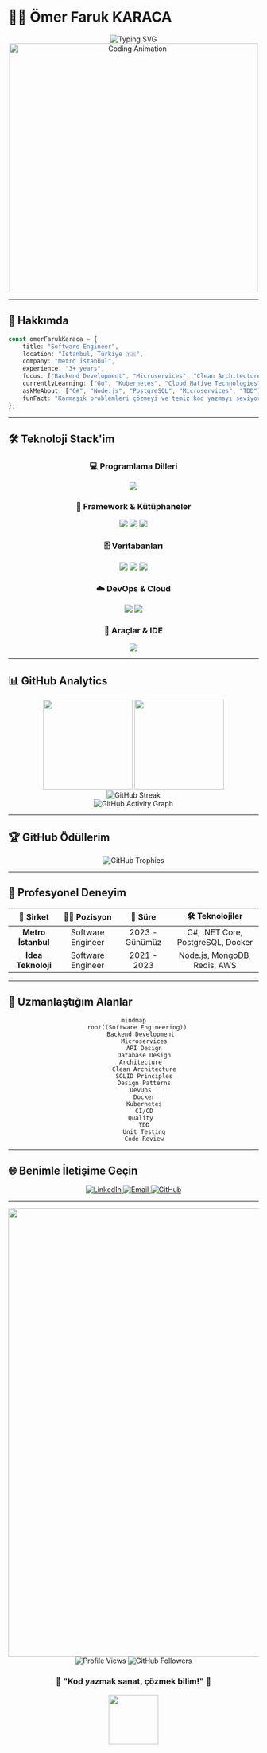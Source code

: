 # 👨‍💻 Ömer Faruk KARACA

<div align="center">
  <img src="https://readme-typing-svg.herokuapp.com?font=Fira+Code&weight=600&size=28&duration=3000&pause=1000&color=00D9FF&center=true&vCenter=true&multiline=true&width=600&height=100&lines=Backend+Developer;Software+Engineer" alt="Typing SVG" />
</div>

<div align="center">
  <img src="https://user-images.githubusercontent.com/74038190/225813708-98b745f2-7d22-48cf-9150-083f1b00d6c9.gif" width="500" alt="Coding Animation">
</div>

---

## 🚀 **Hakkımda**

```typescript
const omerFarukKaraca = {
    title: "Software Engineer",
    location: "İstanbul, Türkiye 🇹🇷",
    company: "Metro İstanbul",
    experience: "3+ years",
    focus: ["Backend Development", "Microservices", "Clean Architecture"],
    currentlyLearning: ["Go", "Kubernetes", "Cloud Native Technologies"],
    askMeAbout: ["C#", "Node.js", "PostgreSQL", "Microservices", "TDD"],
    funFact: "Karmaşık problemleri çözmeyi ve temiz kod yazmayı seviyorum! 🎯"
};
```

---

## 🛠️ **Teknoloji Stack'im**

<div align="center">

### **💻 Programlama Dilleri**
<p>
  <img src="https://skillicons.dev/icons?i=cs,nodejs,go,javascript,typescript" />
</p>

### **🚀 Framework & Kütüphaneler**
<p>
  <img src="https://skillicons.dev/icons?i=dotnet,express,fastapi" />
  <img src="https://img.shields.io/badge/ASP.NET%20Core-512BD4?style=for-the-badge&logo=dotnet&logoColor=white" />
  <img src="https://img.shields.io/badge/Entity%20Framework-512BD4?style=for-the-badge&logo=dotnet&logoColor=white" />
</p>

### **🗄️ Veritabanları**
<p>
  <img src="https://skillicons.dev/icons?i=postgresql,mongodb,redis" />
  <img src="https://img.shields.io/badge/SQL%20Server-CC2927?style=for-the-badge&logo=microsoft%20sql%20server&logoColor=white" />
  <img src="https://img.shields.io/badge/RabbitMQ-FF6600?style=for-the-badge&logo=rabbitmq&logoColor=white" />
</p>

### **☁️ DevOps & Cloud**
<p>
  <img src="https://skillicons.dev/icons?i=docker,kubernetes,aws,git,github" />
  <img src="https://img.shields.io/badge/GitHub%20Actions-2088FF?style=for-the-badge&logo=github-actions&logoColor=white" />
</p>

### **🔧 Araçlar & IDE**
<p>
  <img src="https://skillicons.dev/icons?i=vscode,visualstudio,postman,nginx" />
</p>

</div>

---

## 📊 **GitHub Analytics**

<div align="center">
  <img height="180em" src="https://github-readme-stats.vercel.app/api?username=ofkrc&show_icons=true&theme=tokyonight&include_all_commits=true&count_private=true&hide_border=true&bg_color=0D1117&title_color=00D9FF&icon_color=00D9FF&text_color=C9D1D9"/>
  <img height="180em" src="https://github-readme-stats.vercel.app/api/top-langs/?username=ofkrc&layout=compact&langs_count=8&theme=tokyonight&hide_border=true&bg_color=0D1117&title_color=00D9FF&text_color=C9D1D9"/>
</div>

<div align="center">
  <img src="https://github-readme-streak-stats.herokuapp.com?user=ofkrc&theme=tokyonight&hide_border=true&background=0D1117&stroke=00D9FF&ring=00D9FF&fire=FF6B6B&currStreakLabel=00D9FF" alt="GitHub Streak" />
</div>

<div align="center">
  <img src="https://github-readme-activity-graph.vercel.app/graph?username=ofkrc&theme=tokyo-night&bg_color=0D1117&color=00D9FF&line=00D9FF&point=FF6B6B&area=true&hide_border=true" alt="GitHub Activity Graph" />
</div>

---

## 🏆 **GitHub Ödüllerim**

<div align="center">
  <img src="https://github-profile-trophy.vercel.app/?username=ofkrc&theme=tokyonight&no-frame=true&no-bg=false&margin-w=4&row=1" alt="GitHub Trophies" />
</div>

---

## 💼 **Profesyonel Deneyim**

<div align="center">
  
| 🏢 **Şirket** | 👨‍💼 **Pozisyon** | 📅 **Süre** | 🛠️ **Teknolojiler** |
|:---:|:---:|:---:|:---:|
| **Metro İstanbul** | Software Engineer | 2023 - Günümüz | C#, .NET Core, PostgreSQL, Docker |
| **İdea Teknoloji** | Software Engineer | 2021 - 2023 | Node.js, MongoDB, Redis, AWS |

</div>

---

## 🎯 **Uzmanlaştığım Alanlar**

<div align="center">

```mermaid
mindmap
  root((Software Engineering))
    Backend Development
      Microservices
      API Design
      Database Design
    Architecture
      Clean Architecture
      SOLID Principles
      Design Patterns
    DevOps
      Docker
      Kubernetes
      CI/CD
    Quality
      TDD
      Unit Testing
      Code Review
```

</div>


---

## 🌐 **Benimle İletişime Geçin**

<div align="center">
  <a href="https://www.linkedin.com/in/ofkrc" target="_blank">
    <img src="https://img.shields.io/badge/LinkedIn-0077B5?style=for-the-badge&logo=linkedin&logoColor=white&labelColor=0077B5" alt="LinkedIn" />
  </a>
  <a href="mailto:ofkrc@outlook.com">
    <img src="https://img.shields.io/badge/Email-D14836?style=for-the-badge&logo=gmail&logoColor=white&labelColor=D14836" alt="Email" />
  </a>
  <a href="https://github.com/ofkrc" target="_blank">
    <img src="https://img.shields.io/badge/GitHub-100000?style=for-the-badge&logo=github&logoColor=white&labelColor=100000" alt="GitHub" />
  </a>
</div>

---

<div align="center">
  <img src="https://user-images.githubusercontent.com/74038190/212284100-561aa473-3905-4a80-b561-0d28506553ee.gif" width="900">
</div>

<div align="center">
  <img src="https://komarev.com/ghpvc/?username=ofkrc&color=00D9FF&style=for-the-badge&label=Profile+Views" alt="Profile Views" />
  <img src="https://img.shields.io/github/followers/ofkrc?color=00D9FF&style=for-the-badge&logo=github&label=Followers" alt="GitHub Followers" />
</div>

<div align="center">
  <h3>💫 "Kod yazmak sanat, çözmek bilim!" 💫</h3>
  <img src="https://user-images.githubusercontent.com/74038190/225813708-98b745f2-7d22-48cf-9150-083f1b00d6c9.gif" width="100">
</div>
